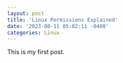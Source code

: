```yaml
---
layout: post
title: 'Linux Permissions Explained'
date: '2023-08-11 05:02:11 -0400'
categories: Linux
---
```




This is my first post.